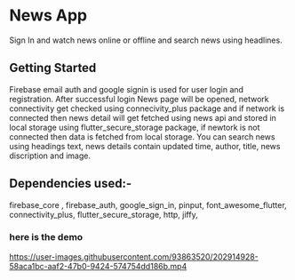 # News App

Sign In and watch news online or offline and search news using headlines.

## Getting Started

Firebase email auth and google signin is used for user login and registration.
After successful login News page will be opened, network connectivity get checked using connecivity_plus package and if network is connected then news detail will get fetched using news api and stored in local storage using flutter_secure_storage package, if newtork is not connected then data is fetched from local storage.
You can search news using headings text, news details contain updated time, author, title, news discription and image.

## Dependencies used:-

 firebase_core , 
  firebase_auth, 
  google_sign_in,
  pinput, 
  font_awesome_flutter, 
  connectivity_plus, 
  flutter_secure_storage, 
  http, 
  jiffy, 

### here is the demo


https://user-images.githubusercontent.com/93863520/202914928-58aca1bc-aaf2-47b0-9424-574754dd186b.mp4

